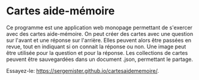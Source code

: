 # Cartes aide-mémoire

Ce programme est une application web monopage permettant de s'exercer
avec des cartes aide-mémoire.  On peut créer des cartes avec une
question sur l'avant et une réponse sur l'arrière.  Elles peuvent
alors être passées en revue, tout en indiquant si on connait la
réponse ou non.  Une image peut être utilisée pour la question et
pour la réponse.  Les collections de cartes peuvent être sauvegardées
dans un document .json, permettant le partage.

Essayez-le: https://sergemister.github.io/cartesaidememoire/.
